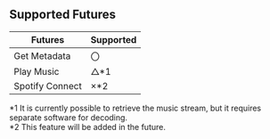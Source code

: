 ## Supported Futures
| Futures | Supported |  
| --- | --- |
| Get Metadata | 〇 |
| Play Music | △*1 |
| Spotify Connect | ×*2 |
*1 It is currently possible to retrieve the music stream, but it requires separate software for decoding.  
*2 This feature will be added in the future.